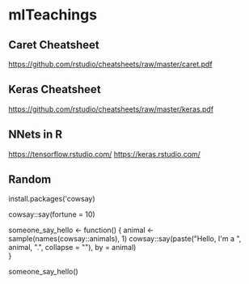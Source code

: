 # mlTeachings

## Caret Cheatsheet
https://github.com/rstudio/cheatsheets/raw/master/caret.pdf

## Keras Cheatsheet
https://github.com/rstudio/cheatsheets/raw/master/keras.pdf

## NNets in R
https://tensorflow.rstudio.com/
https://keras.rstudio.com/

## Random
install.packages('cowsay)

cowsay::say(fortune = 10)


someone_say_hello <- function() {
    animal <- sample(names(cowsay::animals), 1)
    cowsay::say(paste("Hello, I'm a ", animal, ".", collapse = ""), by = animal)   
}

someone_say_hello()
